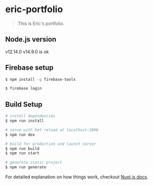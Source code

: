 # eric-portfolio

> This is Eric&#39;s portfolio.

## Node.js version
v12.14.0
v14.9.0 is ok

## Firebase setup

``` bash 
$ npm install -g firebase-tools

$ firebase login

```

## Build Setup

``` bash
# install dependencies
$ npm run install

# serve with hot reload at localhost:3000
$ npm run dev

# build for production and launch server
$ npm run build
$ npm run start

# generate static project
$ npm run generate
```

For detailed explanation on how things work, checkout [Nuxt.js docs](https://nuxtjs.org).
